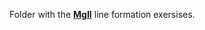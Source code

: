 Folder with the [**MgII**](https://tiagopereira.space/ast5210/MgII_formation/) line formation exersises. 
